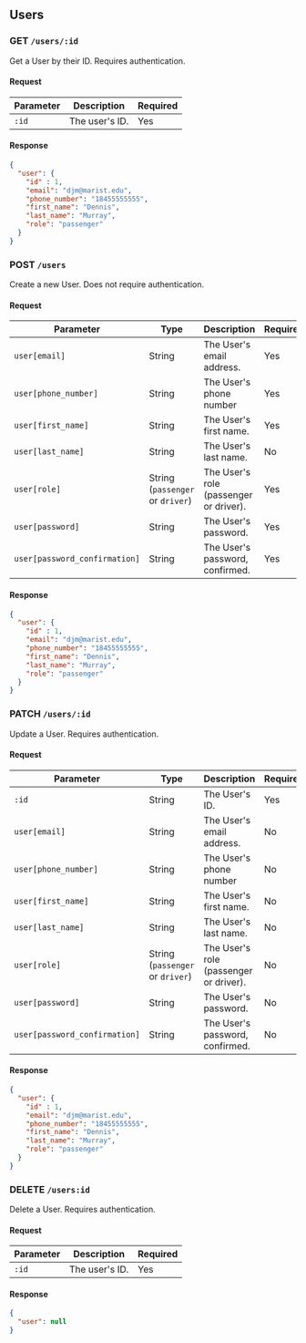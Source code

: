 ## Users

### GET `/users/:id`

Get a User by their ID. Requires authentication.

#### Request

Parameter | Description    | Required
----------|----------------|-----------
`:id`     | The user's ID. | Yes

#### Response

```json
{
  "user": {
    "id" : 1,
    "email": "djm@marist.edu",
    "phone_number": "18455555555",
    "first_name": "Dennis",
    "last_name": "Murray",
    "role": "passenger"
  }
}
```

### POST `/users`

Create a new User. Does not require authentication.

#### Request

Parameter                     | Type                             | Description                            | Required
------------------------------|----------------------------------|----------------------------------------|-------------
`user[email]`                 | String                           | The User's email address.              | Yes
`user[phone_number]`          | String                           | The User's phone number                | Yes
`user[first_name]`            | String                           | The User's first name.                 | Yes
`user[last_name]`             | String                           | The User's last name.                  | No
`user[role]`                  | String (`passenger` or `driver`) | The User's role (passenger or driver). | Yes
`user[password]`              | String                           | The User's password.                   | Yes
`user[password_confirmation]` | String                           | The User's password, confirmed.        | Yes

#### Response

```json
{
  "user": {
    "id" : 1,
    "email": "djm@marist.edu",
    "phone_number": "18455555555",
    "first_name": "Dennis",
    "last_name": "Murray",
    "role": "passenger"
  }
}
```

### PATCH `/users/:id`

Update a User. Requires authentication.

#### Request

Parameter                     | Type                             | Description                            | Required
------------------------------|----------------------------------|----------------------------------------|-------------
`:id`                         | String                           | The User's ID.                         | Yes
`user[email]`                 | String                           | The User's email address.              | No
`user[phone_number]`          | String                           | The User's phone number                | No
`user[first_name]`            | String                           | The User's first name.                 | No
`user[last_name]`             | String                           | The User's last name.                  | No
`user[role]`                  | String (`passenger` or `driver`) | The User's role (passenger or driver). | No
`user[password]`              | String                           | The User's password.                   | No
`user[password_confirmation]` | String                           | The User's password, confirmed.        | No

#### Response

```json
{
  "user": {
    "id" : 1,
    "email": "djm@marist.edu",
    "phone_number": "18455555555",
    "first_name": "Dennis",
    "last_name": "Murray",
    "role": "passenger"
  }
}
```

### DELETE `/users:id`

Delete a User. Requires authentication.

#### Request

Parameter | Description    | Required
----------|----------------|-----------
`:id`     | The user's ID. | Yes

#### Response

```json
{
  "user": null
}
```

